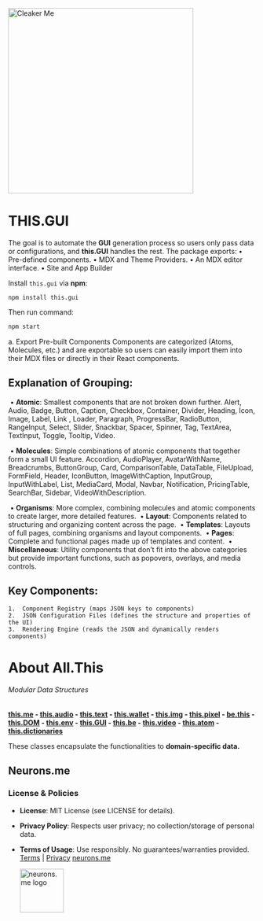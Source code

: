 <img src="https://suign.github.io/assets/imgs/this_GUI.svg" alt="Cleaker Me" width="377" height="377">

# THIS.GUI
The goal is to automate the **GUI** generation process so users only pass data or configurations, and **this.GUI** handles the rest.
The package exports:
	•	Pre-defined components.
	•	MDX and Theme Providers.
	•	An MDX editor interface.
  •	Site and App Builder

Install `this.gui` via **npm**:
```shell
npm install this.gui
```
Then run command:
```bash
npm start

```
a. Export Pre-built Components
Components are categorized (Atoms, Molecules, etc.) and are exportable so users can easily import them into their MDX files or directly in their React components.

## **Explanation of Grouping:**
​	•	**Atomic**: Smallest components that are not broken down further.
Alert, Audio, Badge, Button, Caption, Checkbox, Container, Divider, Heading, Icon,  Image, Label, Link , Loader, Paragraph, ProgressBar, RadioButton, RangeInput, Select, Slider, Snackbar, Spacer, Spinner, Tag, TextArea, TextInput, Toggle, Tooltip, Video.

​	•	**Molecules**: Simple combinations of atomic components that together form a small UI feature.
Accordion, AudioPlayer, AvatarWithName, Breadcrumbs, ButtonGroup, Card, ComparisonTable, DataTable, FileUpload, FormField, Header, IconButton, ImageWithCaption, InputGroup, InputWithLabel, List, MediaCard, Modal, Navbar, Notification, PricingTable, SearchBar, Sidebar, VideoWithDescription.

​	•	**Organisms**: More complex, combining molecules and atomic components to create larger, more detailed features.
​	•	**Layout**: Components related to structuring and organizing content across the page.
​	•	**Templates**: Layouts of full pages, combining organisms and layout components.
​	•	**Pages**: Complete and functional pages made up of templates and content.
​	•	**Miscellaneous**: Utility components that don’t fit into the above categories but provide important functions, such as popovers, overlays, and media controls.

## Key Components:

	1.	Component Registry (maps JSON keys to components)
	2.	JSON Configuration Files (defines the structure and properties of the UI)
	3.	Rendering Engine (reads the JSON and dynamically renders components)

# About All.This
###### Modular Data Structures
**[this.me](https://suign.github.io/this.me)  - [this.audio](https://suign.github.io/this.audio) - [this.text](https://suign.github.io/this.text) - [this.wallet](https://suign.github.io/this.wallet) - [this.img](https://suign.github.io/this.img) - [this.pixel](https://suign.github.io/Pixels) - [be.this](https://suign.github.io/be.this) - [this.DOM](https://suign.github.io/this.DOM) - [this.env](https://suign.github.io/this.env/) - [this.GUI](https://suign.github.io/this.GUI) - [this.be](https://suign.github.io/this.be) - [this.video](https://suign.github.io/this.video) - [this.atom](https://suign.github.io/this.atom) - [this.dictionaries](https://suign.github.io/this.dictionaries/)**

These classes encapsulate the functionalities to **domain-specific data.**

## Neurons.me
### License & Policies
- **License**: MIT License (see LICENSE for details).

- **Privacy Policy**: Respects user privacy; no collection/storage of personal data.

- **Terms of Usage**: Use responsibly. No guarantees/warranties provided. 
  [Terms](https://www.neurons.me/terms-of-use) | [Privacy](https://www.neurons.me/privacy-policy)
  [neurons.me](https://neurons.me)

  <img src="https://suign.github.io/assets/imgs/neurons_me_logo.png" alt="neurons.me logo" width="89">
